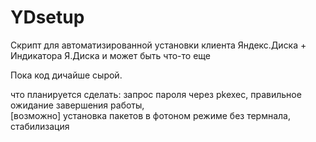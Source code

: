 YDsetup
=======

Скрипт для автоматизированной установки клиента Яндекс.Диска + Индикатора Я.Диска и может быть что-то еще

Пока код дичайше сырой.

что планируется сделать:
запрос пароля через pkexec, 
правильное ожидание завершения работы,  
[возможно] установка пакетов в фотоном режиме без термнала, 
стабилизация

